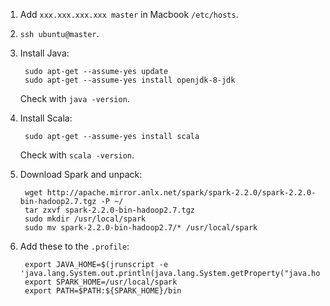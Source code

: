 1. Add `xxx.xxx.xxx.xxx master` in Macbook `/etc/hosts`.
2. `ssh ubuntu@master`.
3. Install Java:

        sudo apt-get --assume-yes update
        sudo apt-get --assume-yes install openjdk-8-jdk

    Check with `java -version`.
4. Install Scala:

        sudo apt-get --assume-yes install scala

    Check with `scala -version`.
5. Download Spark and unpack:

        wget http://apache.mirror.anlx.net/spark/spark-2.2.0/spark-2.2.0-bin-hadoop2.7.tgz -P ~/
        tar zxvf spark-2.2.0-bin-hadoop2.7.tgz
        sudo mkdir /usr/local/spark
        sudo mv spark-2.2.0-bin-hadoop2.7/* /usr/local/spark
6. Add these to the `.profile`:

        export JAVA_HOME=$(jrunscript -e 'java.lang.System.out.println(java.lang.System.getProperty("java.home"));')
        export SPARK_HOME=/usr/local/spark
        export PATH=$PATH:${SPARK_HOME}/bin
